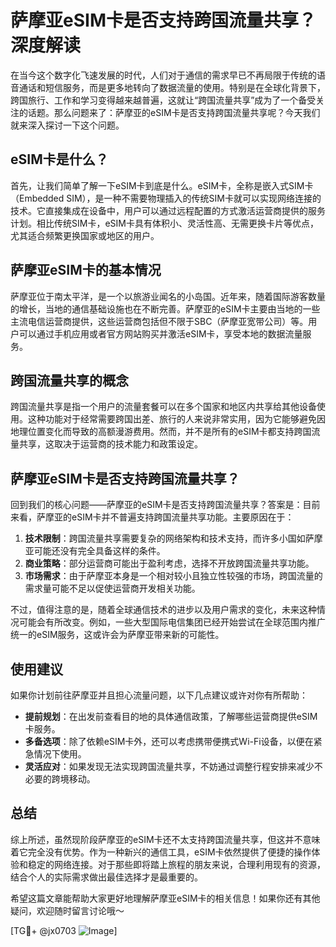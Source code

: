 # 萨摩亚eSIM卡是否支持跨国流量共享？深度解读

在当今这个数字化飞速发展的时代，人们对于通信的需求早已不再局限于传统的语音通话和短信服务，而是更多地转向了数据流量的使用。特别是在全球化背景下，跨国旅行、工作和学习变得越来越普遍，这就让“跨国流量共享”成为了一个备受关注的话题。那么问题来了：萨摩亚的eSIM卡是否支持跨国流量共享呢？今天我们就来深入探讨一下这个问题。

## eSIM卡是什么？

首先，让我们简单了解一下eSIM卡到底是什么。eSIM卡，全称是嵌入式SIM卡（Embedded SIM），是一种不需要物理插入的传统SIM卡就可以实现网络连接的技术。它直接集成在设备中，用户可以通过远程配置的方式激活运营商提供的服务计划。相比传统SIM卡，eSIM卡具有体积小、灵活性高、无需更换卡片等优点，尤其适合频繁更换国家或地区的用户。

## 萨摩亚eSIM卡的基本情况

萨摩亚位于南太平洋，是一个以旅游业闻名的小岛国。近年来，随着国际游客数量的增长，当地的通信基础设施也在不断完善。萨摩亚的eSIM卡主要由当地的一些主流电信运营商提供，这些运营商包括但不限于SBC（萨摩亚宽带公司）等。用户可以通过手机应用或者官方网站购买并激活eSIM卡，享受本地的数据流量服务。

## 跨国流量共享的概念

跨国流量共享是指一个用户的流量套餐可以在多个国家和地区内共享给其他设备使用。这种功能对于经常需要跨国出差、旅行的人来说非常实用，因为它能够避免因地理位置变化而导致的高额漫游费用。然而，并不是所有的eSIM卡都支持跨国流量共享，这取决于运营商的技术能力和政策设定。

## 萨摩亚eSIM卡是否支持跨国流量共享？

回到我们的核心问题——萨摩亚的eSIM卡是否支持跨国流量共享？答案是：目前来看，萨摩亚的eSIM卡并不普遍支持跨国流量共享功能。主要原因在于：

1. **技术限制**：跨国流量共享需要复杂的网络架构和技术支持，而许多小国如萨摩亚可能还没有完全具备这样的条件。
2. **商业策略**：部分运营商可能出于盈利考虑，选择不开放跨国流量共享功能。
3. **市场需求**：由于萨摩亚本身是一个相对较小且独立性较强的市场，跨国流量的需求量可能不足以促使运营商开发相关功能。

不过，值得注意的是，随着全球通信技术的进步以及用户需求的变化，未来这种情况可能会有所改变。例如，一些大型国际电信集团已经开始尝试在全球范围内推广统一的eSIM服务，这或许会为萨摩亚带来新的可能性。

## 使用建议

如果你计划前往萨摩亚并且担心流量问题，以下几点建议或许对你有所帮助：

- **提前规划**：在出发前查看目的地的具体通信政策，了解哪些运营商提供eSIM卡服务。
- **多备选项**：除了依赖eSIM卡外，还可以考虑携带便携式Wi-Fi设备，以便在紧急情况下使用。
- **灵活应对**：如果发现无法实现跨国流量共享，不妨通过调整行程安排来减少不必要的跨境移动。

## 总结

综上所述，虽然现阶段萨摩亚的eSIM卡还不太支持跨国流量共享，但这并不意味着它完全没有优势。作为一种新兴的通信工具，eSIM卡依然提供了便捷的操作体验和稳定的网络连接。对于那些即将踏上旅程的朋友来说，合理利用现有的资源，结合个人的实际需求做出最佳选择才是最重要的。

希望这篇文章能帮助大家更好地理解萨摩亚eSIM卡的相关信息！如果你还有其他疑问，欢迎随时留言讨论哦～

[TG💪+ @jx0703 ![Image](https://github.com/user-attachments/assets/dbca1d08-cadb-493c-b0ec-ad6f7a83f270)]